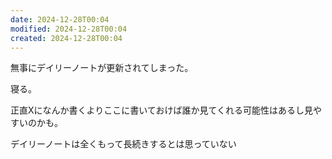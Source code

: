 ```yaml
---
date: 2024-12-28T00:04
modified: 2024-12-28T00:04
created: 2024-12-28T00:04
---
```

無事にデイリーノートが更新されてしまった。

寝る。

正直Xになんか書くよりここに書いておけば誰か見てくれる可能性はあるし見やすいのかも。

デイリーノートは全くもって長続きするとは思っていない